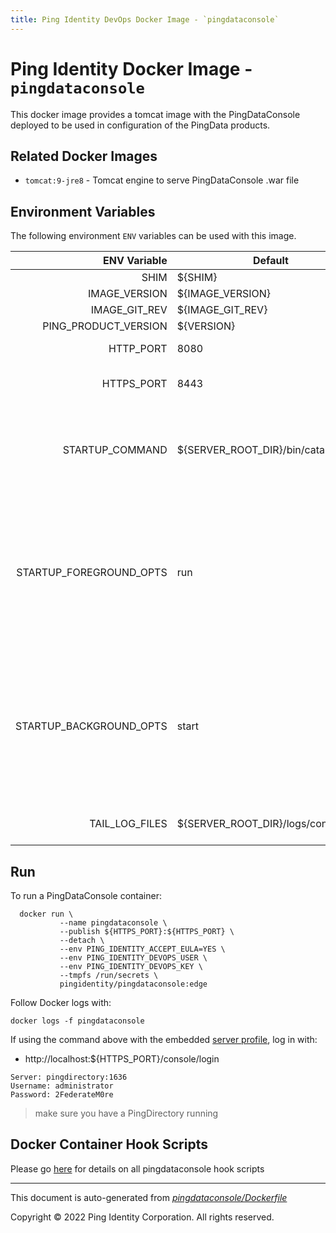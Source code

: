 ```yaml
---
title: Ping Identity DevOps Docker Image - `pingdataconsole`
---
```



# Ping Identity Docker Image - `pingdataconsole`

This docker image provides a tomcat image with the PingDataConsole
deployed to be used in configuration of the PingData products.

## Related Docker Images
- `tomcat:9-jre8` - Tomcat engine to serve PingDataConsole .war file

## Environment Variables
The following environment `ENV` variables can be used with
this image.

| ENV Variable  | Default     | Description
| ------------: | ----------- | ---------------------------------
| SHIM  | ${SHIM}  |  |
| IMAGE_VERSION  | ${IMAGE_VERSION}  |  |
| IMAGE_GIT_REV  | ${IMAGE_GIT_REV}  |  |
| PING_PRODUCT_VERSION  | ${VERSION}  |  |
| HTTP_PORT  | 8080  | PingDataConsole HTTP listen port  |
| HTTPS_PORT  | 8443  | PingDataConsole HTTPS listen port  |
| STARTUP_COMMAND  | ${SERVER_ROOT_DIR}/bin/catalina.sh  | The command that the entrypoint will execute in the foreground to instantiate the container  |
| STARTUP_FOREGROUND_OPTS  | run  | The command-line options to provide to the the startup command when the container starts with the server in the foreground. This is the normal start flow for the container  |
| STARTUP_BACKGROUND_OPTS  | start  | The command-line options to provide to the the startup command when the container starts with the server in the background. This is the debug start flow for the container  |
| TAIL_LOG_FILES  | ${SERVER_ROOT_DIR}/logs/console.log  | Files tailed once container has started  |

## Run
To run a PingDataConsole container:

```shell
  docker run \
           --name pingdataconsole \
           --publish ${HTTPS_PORT}:${HTTPS_PORT} \
           --detach \
           --env PING_IDENTITY_ACCEPT_EULA=YES \
           --env PING_IDENTITY_DEVOPS_USER \
           --env PING_IDENTITY_DEVOPS_KEY \
           --tmpfs /run/secrets \
           pingidentity/pingdataconsole:edge
```


Follow Docker logs with:

```
docker logs -f pingdataconsole
```

If using the command above with the embedded [server profile](https://devops.pingidentity.com/reference/config/), log in with:
* http://localhost:${HTTPS_PORT}/console/login
```
Server: pingdirectory:1636
Username: administrator
Password: 2FederateM0re
```
> make sure you have a PingDirectory running

## Docker Container Hook Scripts

Please go [here](https://github.com/pingidentity/pingidentity-devops-getting-started/tree/master/docs/docker-images/pingdataconsole/hooks/README.md) for details on all pingdataconsole hook scripts

---
This document is auto-generated from _[pingdataconsole/Dockerfile](https://github.com/pingidentity/pingidentity-docker-builds/blob/master/pingdataconsole/Dockerfile)_

Copyright © 2022 Ping Identity Corporation. All rights reserved.

